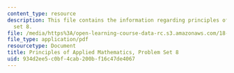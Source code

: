```yaml
---
content_type: resource
description: This file contains the information regarding principles of applied mathematics,problem
  set 8.
file: /media/https%3A/open-learning-course-data-rc.s3.amazonaws.com/18-311-principles-of-applied-mathematics-spring-2014/934d2ee5c0bf4cab200bf16c47de4067_MIT18_311S14_ProblemSet8.pdf
file_type: application/pdf
resourcetype: Document
title: Principles of Applied Mathematics, Problem Set 8
uid: 934d2ee5-c0bf-4cab-200b-f16c47de4067
---
```

